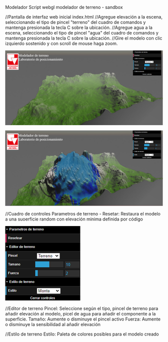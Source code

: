 Modelador
Script webgl modelador de terreno - sandbox

//Pantalla de interfaz web inicial index.html
//Agregue elevación a la escena, seleccionando el tipo de pincel "terreno" del cuadro de comandos y mantenga presionada la tecla C sobre la ubicación.
//Agregue agua a la escena, seleccionando el tipo de pincel "agua" del cuadro de comandos y mantenga presionada la tecla C sobre la ubicación.
//Gire el modelo con clic izquierdo sostenido y con scroll de mouse haga zoom.

![Aquí la descripción de la imagen por si no carga](https://raw.githubusercontent.com/Valencia729/modelador/main/img/cap1.png?token=GHSAT0AAAAAACC7DUMDTAHWIPYKLEYJJYZQZEMNEAQ)

![Aquí la descripción de la imagen por si no carga](https://raw.githubusercontent.com/Valencia729/modelador/main/img/cap3.png?token=GHSAT0AAAAAACC7DUMDTAHWIPYKLEYJJYZQZEMNEAQ)

//Cuadro de controles
Parametros de terreno - Resetar: Restaura el modelo a una suoerficie random con elevación minima definida por código

![Aquí la descripción de la imagen por si no carga](https://raw.githubusercontent.com/Valencia729/modelador/main/img/cap2.png?token=GHSAT0AAAAAACC7DUMDTAHWIPYKLEYJJYZQZEMNEAQ)

//Editor de terreno
Pincel: Seleccione según el tipo, pincel de terreno para añadir elevación al modelo, picel de agua para añadir el componente a la superficie.
Tamaño: Aumente o disminuye el pincel activo
Fuerza: Aumente o disminuye la sensibilidad al añadir elevación

//Estilo de terreno
Estilo: Paleta de colores posibles para el modelo creado





